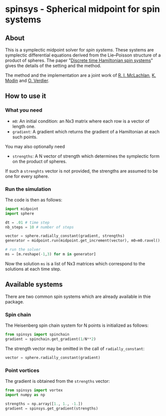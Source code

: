# spinsys - Spherical midpoint for spin systems

## About

This is a symplectic midpoint solver for *spin systems*. These systems are symplectic differential equations derived from the Lie–Poisson structure of a product of spheres. The paper "[Discrete time Hamiltonian spin systems][1]" gives the details of the setting and the method.

The method and the implementation are a joint work of [R. I. McLachlan][2], [K. Modin][3] and [O. Verdier][4].

## How to use it

### What you need

 * `m0`: An initial condition: an Nx3 matrix where each row is a vector of length one.
 * `gradient`: A gradient which returns the gradient of a Hamiltonian at each such points.

You may also optionally need
 * `strengths`: A N vector of strength which determines the symplectic form on the product of spheres.

If such a `strenghts` vector is not provided, the strengths are assumed to be one for every sphere.

### Run the simulation

The code is then as follows:

```python
import midpoint
import sphere

dt = .01 # time step
nb_steps = 10 # number of steps

vector = sphere.radially_constant(gradient, strengths)
generator = midpoint.run(midpoint.get_increment(vector), m0=m0.ravel(), dt=dt, nb_steps=nb_steps)

# run the solver
ms = [m.reshape(-1,3) for m in generator]
```
Now the solution `ms` is a list of Nx3 matrices which correspond to the solutions at each time step.

## Available systems

There are two common spin systems which are already available in thie package.

### Spin chain

The Heisenberg spin chain system for N points is initialized as follows:
```python
from spinsys import spinchain
gradient = spinchain.get_gradient(1/N**2)
```
The strength vector may be omitted in the call of `radially_constant`:
```python
vector = sphere.radially_constant(gradient)
```

### Point vortices

The gradient is obtained from the `strengths` vector:
```python
from spinsys import vortex
import numpy as np

strengths = np.array([1., 1., -1.])
gradient = spinsys.get_gradient(strengths)
```
[1]: http://arxiv.org/abs/1402.3334
[2]: http://www.massey.ac.nz/~rmclachl/
[3]: http://klasmodin.wordpress.com/
[4]: http://olivierverdier.com
